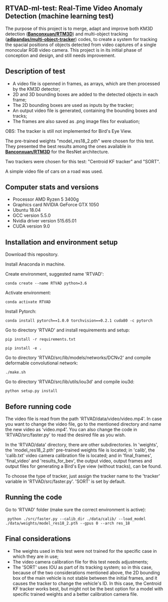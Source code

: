 ## RTVAD-ml-test: Real-Time Video Anomaly Detection (machine learning test)

The purpose of this project is to merge, adapt and improve both KM3D detection ([**Banconxuan/RTM3D**](https://github.com/Banconxuan/RTM3D)) and multi-object tracking ([**adipandas/multi-object-tracker**](https://github.com/adipandas/multi-object-tracker)) codes, to create a system for tracking the spacial positions of objects detected from video captures of a single monocular RGB video camera. This project is in its initial phase of conception and design, and still needs improvement.

## Description of test

- A video file is openned in frames, as arrays, which are then processed by the KM3D detector;
- 2D and 3D bounding boxes are added to the detected objects in each frame;
- The 2D bounding boxes are used as inputs by the tracker;
- An output video file is generated, containing the bounding boxes and tracks;
- The frames are also saved as .png image files for evaluation;

OBS: The tracker is still not implemented for Bird's Eye View.

The pre-trained weights "model_res18_2.pth" were chosen for this test. They presented the best results among the ones available in [**Banconxuan/RTM3D**](https://github.com/Banconxuan/RTM3D) for the ResNet architecture.

Two trackers were chosen for this test: "Centroid KF tracker" and "SORT".

A simple video file of cars on a road was used.

## Computer stats and versions

- Processor AMD Ryzen 5 3400g
- Graphics card NVIDIA GeForce GTX 1050
- Ubuntu 18.04
- GCC version 5.5.0
- Nvidia driver version 515.65.01
- CUDA version 9.0

## Installation and environment setup

Download this repository.

Install Anaconda in machine.

Create environment, suggested name 'RTVAD':
    
    conda create --name RTVAD python=3.6

Activate environment:
    
    conda activate RTVAD

Install Pytorch:
    
    conda install pytorch==1.0.0 torchvision==0.2.1 cuda80 -c pytorch

Go to directory 'RTVAD' and install requirements and setup:
    
    pip install -r requirements.txt

    pip install -e .

Go to directory 'RTVAD/src/lib/models/networks/DCNv2' and compile deformable convolutional network:
    
    ./make.sh

Go to directory 'RTVAD/src/lib/utils/iou3d' and compile iou3d:
    
    python setup.py install

## Before running code

The video file is read from the path 'RTVAD/data/video/video.mp4'. In case you want to change the video file, go to the mentioned directory and name the new video as 'video.mp4'. You can also change the code in 'RTVAD/src/faster.py' to read the desired file as you wish.

In the 'RTVAD/data' directory, there are other subdirectories. In 'weights', the 'model_res18_2.pth' pre-trained weights file is located; in 'calib', the 'calib.txt' video camera calibration file is located; and in 'final_frames', 'final_video' and 'results_for_bev', the output video, output frames and output files for generating a Bird's Eye view (without tracks), can be found.

To choose the type of tracker, just assign the tracker name to the 'tracker' variable in 'RTVAD/src/faster.py'. 'SORT' is set by default.

## Running the code

Go to 'RTVAD' folder (make sure the correct environment is active):
     
     python ./src/faster.py --calib_dir ./data/calib/ --load_model ./data/weights/model_res18_2.pth --gpus 0 --arch res_18

## Final considerations

- The weights used in this test were not trained for the specific case in which they are in use;
- The video camera calibration file for this test needs adjustments;
- The 'SORT' uses IOU as part of its tracking system; so in this case, because of the two considerations mentioned above, the 2D bounding box of the main vehicle is not stable between the initial frames, and it causes the tracker to change the vehicle's ID. In this case, the Centroid KF tracker works best, but might not be the best option for a model with specific trained weights and a better calibration camera file.
